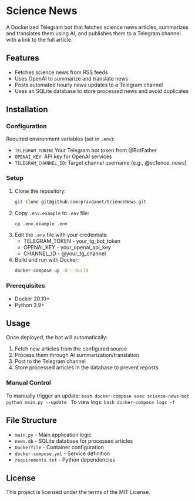 # Science News

A Dockerized Telegram bot that fetches science news articles, summarizes and translates them using AI, and publishes them to a Telegram channel with a link to the full article.

## Features

- Fetches science news from RSS feeds
- Uses OpenAI to summarize and translate news
- Posts automated hourly news updates to a Telegram channel
- Uses an SQLite database to store processed news and avoid duplicates


## Installation

### Configuration
Required environment variables (set in `.env`):
* `TELEGRAM_TOKEN`: Your Telegram bot token from @BotFather
* `OPENAI_KEY`: API key for OpenAI services
* `TELEGRAM_CHANNEL_ID`: Target channel username (e.g., @sc1ence_news)

### Setup
1. Clone the repository:
   ```bash
   git clone git@github.com:pravdanet/ScienceNews.git
   ```
2. Copy `.env.example` to `.env` file:
    ```bash
    cp .env.example .env
    ```
3. Edit the `.env` file with your credentials:
    * TELEGRAM_TOKEN - your_tg_bot_token
    * OPENAI_KEY - your_openai_api_key
    * CHANNEL_ID - @your_tg_channel
4. Build and run with Docker:
    ```bash
    docker-compose up -d --build
    ```

### Prerequisites
- Docker 20.10+
- Python 3.9+

## Usage
Once deployed, the bot will automatically:
1. Fetch new articles from the configured source
2. Process them through AI summarization/translation
3. Post to the Telegram channel
4. Store processed articles in the database to prevent reposts

### Manual Control
To manually trigger an update:
    ```bash
    docker-compose exec science-news-bot python main.py --update
    ```
To view logs:
    ```bash
    docker-compose logs -f
    ```

## File Structure
- `main.py` - Main application logic
- `news.db` - SQLite database for processed articles
- `Dockerfile` - Container configuration
- `docker-compose.yml` - Service definition
- `requirements.txt` - Python dependencies

## License
This project is licensed under the terms of the MIT License.